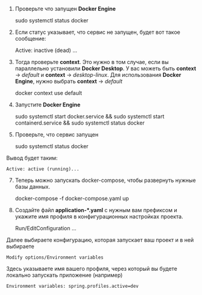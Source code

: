 1. Проверьте что запущен **Docker Engine**

    
    sudo systemctl status docker

2. Если статус указывает, что сервис не запущен, будет вот такое сообщение:

    
    Active: inactive (dead) ...

3. Тогда проверьте **context**. Это нужно в том случае, если вы параллельно
установили **Docker Desktop**. У вас можеть быть **context** ->  *default* и **context** ->  *desktop-linux*.
  Для использования **Docker Engine**, нужно выбрать **context** ->  *default*

    
    docker context use default


5. Запустите **Docker Engine**

    
    sudo systemctl start docker.service  && sudo systemctl start containerd.service &&  sudo systemctl status docker



6. Проверьте, что сервис запущен

    
    sudo systemctl status docker

Вывод будет таким:   

    Active: active (running)...

7. Теперь можно запускать docker-compose, чтобы развернуть нужные базы данных.

    
    docker-compose -f docker-compose.yaml up

8. Создайте файл **application-\*.yaml** c нужным вам префиксом и укажите имя профиля
    в конфигурационных настройках проекта.

 
    Run/EditConfiguration ...
 
Далее выбираете конфигурацию, которая запускает ваш проект и в ней выбираете

 
    Modify options/Environment variables
 
 Здесь указываете имя вашего профиля, 
через который вы будете локально запускать приложение (например)

    Environment variables: spring.profiles.active=dev
